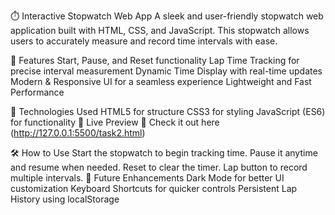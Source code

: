 ⏱️ Interactive Stopwatch Web App
A sleek and user-friendly stopwatch web application built with HTML, CSS, and JavaScript. This stopwatch allows users to accurately measure and record time intervals with ease.

🚀 Features
Start, Pause, and Reset functionality
Lap Time Tracking for precise interval measurement
Dynamic Time Display with real-time updates
Modern & Responsive UI for a seamless experience
Lightweight and Fast Performance

🔧 Technologies Used
HTML5 for structure
CSS3 for styling
JavaScript (ES6) for functionality
📸 Live Preview
🔗 Check it out here (http://127.0.0.1:5500/task2.html)

🛠️ How to Use
Start the stopwatch to begin tracking time.
Pause it anytime and resume when needed.
Reset to clear the timer.
Lap button to record multiple intervals.
📌 Future Enhancements
Dark Mode for better UI customization
Keyboard Shortcuts for quicker controls
Persistent Lap History using localStorage
